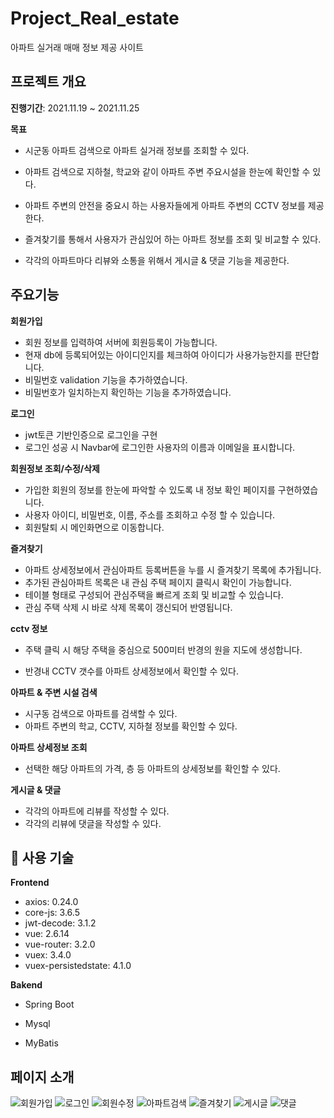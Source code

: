 # Project_Real_estate

아파트 실거래 매매 정보 제공 사이트



## 프로젝트 개요

**진행기간**: 2021.11.19 ~ 2021.11.25

**목표**

- 시군동 아파트 검색으로 아파트 실거래 정보를 조회할 수 있다.

- 아파트 검색으로 지하철, 학교와 같이 아파트 주변 주요시설을 한눈에 확인할 수 있다.

- 아파트 주변의 안전을 중요시 하는 사용자들에게 아파트 주변의 CCTV 정보를 제공한다.

- 즐겨찾기를 통해서 사용자가 관심있어 하는 아파트 정보를 조회 및 비교할 수 있다.

- 각각의 아파트마다 리뷰와 소통을 위해서 게시글 & 댓글 기능을 제공한다.



## 주요기능

**회원가입**

- 회원 정보를 입력하여 서버에 회원등록이 가능합니다.
- 현재 db에 등록되어있는 아이디인지를 체크하여 아이디가 사용가능한지를 판단합니다.
- 비밀번호 validation 기능을 추가하였습니다.
- 비밀번호가 일치하는지 확인하는 기능을 추가하였습니다.

**로그인**

- jwt토큰 기반인증으로 로그인을 구현
- 로그인 성공 시 Navbar에 로그인한 사용자의 이름과 이메일을 표시합니다.

**회원정보 조회/수정/삭제**

- 가입한 회원의 정보를 한눈에 파악할 수 있도록 내 정보 확인 페이지를 구현하였습니다.
- 사용자 아이디, 비밀번호, 이름, 주소를 조회하고 수정 할 수 있습니다.
- 회원탈퇴 시 메인화면으로 이동합니다.

**즐겨찾기**

- 아파트 상세정보에서 관심아파트 등록버튼을 누를 시 즐겨찾기 목록에 추가됩니다.
- 추가된 관심아파트 목록은 내 관심 주택 페이지 클릭시 확인이 가능합니다.
- 테이블 형태로 구성되어 관심주택을 빠르게 조회 및 비교할 수 있습니다.
- 관심 주택 삭제 시 바로 삭제 목록이 갱신되어 반영됩니다.

**cctv 정보**

- 주택 클릭 시 해당 주택을 중심으로 500미터 반경의 원을 지도에 생성합니다.

- 반경내 CCTV 갯수를 아파트 상세정보에서 확인할 수 있다.

  

**아파트 & 주변 시설 검색**

- 시구동 검색으로 아파트를 검색할 수 있다.
- 아파트 주변의 학교, CCTV, 지하철 정보를 확인할 수 있다.

**아파트 상세정보 조회**

- 선택한 해당 아파트의 가격, 층 등 아파트의 상세정보를 확인할 수 있다.


**게시글 & 댓글**

- 각각의 아파트에 리뷰를 작성할 수 있다.
- 각각의 리뷰에 댓글을 작성할 수 있다.

 
## :wrench: 사용 기술

**Frontend**

-  axios: 0.24.0
-  core-js: 3.6.5
-  jwt-decode: 3.1.2
-  vue: 2.6.14
-  vue-router: 3.2.0
-  vuex: 3.4.0
-  vuex-persistedstate: 4.1.0

**Bakend** 

- Spring Boot
- Mysql

- MyBatis



## 페이지 소개

![회원가입](https://user-images.githubusercontent.com/69693631/144235679-a9149370-b5ce-4198-824f-43e536627af5.png)
![로그인](https://user-images.githubusercontent.com/69693631/144235797-25e5beaf-8d74-4c52-9823-86bd0f1d2395.png)
![회원수정](https://user-images.githubusercontent.com/69693631/144235914-bda92203-716d-4868-9db8-b7b5e8290667.png)
![아파트검색](https://user-images.githubusercontent.com/69693631/144235883-8630afa1-8cbf-440f-b08a-af6610b66456.png)
![즐겨찾기](https://user-images.githubusercontent.com/69693631/144235956-1f544660-0d2e-497d-b4d7-329469a8a1c3.png)
![게시글](https://user-images.githubusercontent.com/69693631/144241871-518c78d6-8a33-4e21-a793-e034b83f8bb0.png)
![댓글](https://user-images.githubusercontent.com/69693631/144241877-056a2aa0-0e31-4f33-9655-554507554aa8.png)
